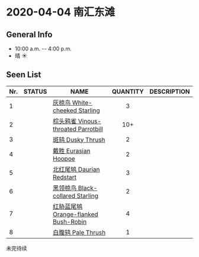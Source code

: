 # 2020-04-04 南汇东滩

## General Info
*  10:00 a.m. -- 4:00 p.m.
*  晴  :sunny:

## Seen List
Nr.|STATUS | NAME                                   | QUANTITY| DESCRIPTION                    |
|--| :--:  |----------------------------------------| :-----: |--------------------------------|
|1||[灰椋鸟 White-cheeked Starling](https://github.com/simonace/My-Birding-Log/blob/master/have-seen-list.md#%E7%81%B0%E6%A4%8B%E9%B8%9F-white-cheeked-starling)|3||
|2||[棕头鸦雀 Vinous-throated Parrotbill](https://github.com/simonace/My-Birding-Log/blob/master/have-seen-list.md#%E6%A3%95%E5%A4%B4%E9%B8%A6%E9%9B%80-vinous-throated-parrotbill)|10+||
|3||[斑鸫 Dusky Thrush](https://github.com/simonace/My-Birding-Log/blob/master/have-seen-list.md#%E6%96%91%E9%B8%AB-dusky-thrush)|2||
|4||[戴胜 Eurasian Hoopoe](https://github.com/simonace/My-Birding-Log/blob/master/have-seen-list.md#%E6%88%B4%E8%83%9C-eurasian-hoopoe)|2||
|5||[北红尾鸲 Daurian Redstart](https://github.com/simonace/My-Birding-Log/blob/master/have-seen-list.md#%E5%8C%97%E7%BA%A2%E5%B0%BE%E9%B8%B2-daurian-redstart)|3||
|6||[黑领椋鸟 Black-collared Starling](https://github.com/simonace/My-Birding-Log/blob/master/have-seen-list.md#%E9%BB%91%E9%A2%86%E6%A4%8B%E9%B8%9F-black-collared-starling)|2||
|7||[红胁蓝尾鸲 Orange-flanked Bush-Robin](https://github.com/simonace/My-Birding-Log/blob/master/have-seen-list.md#%E7%BA%A2%E8%83%81%E8%93%9D%E5%B0%BE%E9%B8%B2-orange-flanked-bush-robin)|4||
|8||[白腹鸫 Pale Thrush](https://github.com/simonace/My-Birding-Log/blob/master/have-seen-list.md#%E7%99%BD%E8%85%B9%E9%B8%AB-pale-thrush)|1||
未完待续
